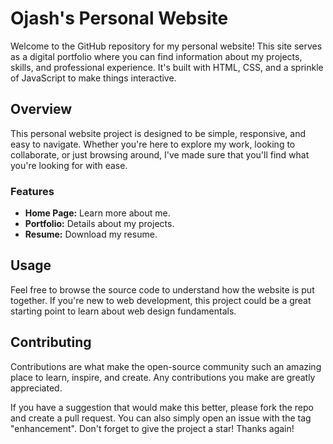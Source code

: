 # Ojash's Personal Website

Welcome to the GitHub repository for my personal website! This site serves as a digital portfolio where you can find information about my projects, skills, and professional experience. It's built with HTML, CSS, and a sprinkle of JavaScript to make things interactive.

## Overview

This personal website project is designed to be simple, responsive, and easy to navigate. Whether you're here to explore my work, looking to collaborate, or just browsing around, I've made sure that you'll find what you're looking for with ease.

### Features

- **Home Page:** Learn more about me.
- **Portfolio:** Details about my projects.
- **Resume:** Download my resume.

## Usage
Feel free to browse the source code to understand how the website is put together. If you're new to web development, this project could be a great starting point to learn about web design fundamentals.

## Contributing
Contributions are what make the open-source community such an amazing place to learn, inspire, and create. Any contributions you make are greatly appreciated.

If you have a suggestion that would make this better, please fork the repo and create a pull request. You can also simply open an issue with the tag "enhancement". Don't forget to give the project a star! Thanks again!
